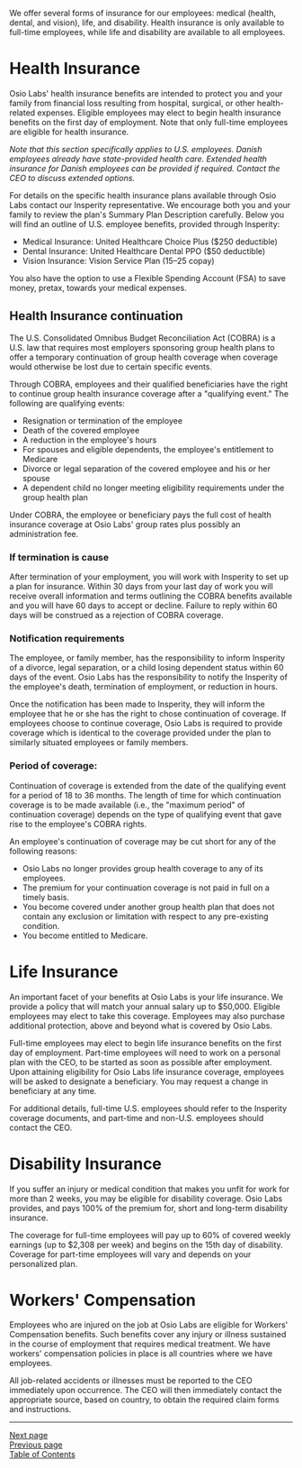 We offer several forms of insurance for our employees: medical (health, dental, and vision), life, and disability. Health insurance is only available to full-time employees, while life and disability are available to all employees.

# Health Insurance
Osio Labs' health insurance benefits are intended to protect you and your family from financial loss resulting from hospital, surgical, or other health-related expenses. Eligible employees may elect to begin health insurance benefits on the first day of employment. Note that only full-time employees are eligible for health insurance.

*Note that this section specifically applies to U.S. employees. Danish employees already have state-provided health care. Extended health insurance for Danish employees can be provided if required. Contact the CEO to discuss extended options.*

For details on the specific health insurance plans available through Osio Labs contact our Insperity representative. We encourage both you and your family to review the plan's Summary Plan Description carefully. Below you will find an outline of U.S. employee benefits, provided through Insperity:

- Medical Insurance: United Healthcare Choice Plus ($250 deductible)
- Dental Insurance: United Healthcare Dental PPO ($50 deductible)
- Vision Insurance: Vision Service Plan ($15–$25 copay)

You also have the option to use a Flexible Spending Account (FSA) to save money, pretax, towards your medical expenses.

## Health Insurance continuation
The U.S. Consolidated Omnibus Budget Reconciliation Act (COBRA) is a U.S. law that requires most employers sponsoring group health plans to offer a temporary continuation of group health coverage when coverage would otherwise be lost due to certain specific events.

Through COBRA, employees and their qualified beneficiaries have the right to continue group health insurance coverage after a "qualifying event." The following are qualifying events:

- Resignation or termination of the employee
- Death of the covered employee
- A reduction in the employee's hours
- For spouses and eligible dependents, the employee's entitlement to Medicare
- Divorce or legal separation of the covered employee and his or her spouse
- A dependent child no longer meeting eligibility requirements under the group health plan

Under COBRA, the employee or beneficiary pays the full cost of health insurance coverage at Osio Labs' group rates plus possibly an administration fee.

### If termination is cause
After termination of your employment, you will work with Insperity to set up a plan for insurance. Within 30 days from your last day of work you will receive overall information and terms outlining the COBRA benefits available and you will have 60 days to accept or decline. Failure to reply within 60 days will be construed as a rejection of COBRA coverage.

### Notification requirements
The employee, or family member, has the responsibility to inform Insperity of a divorce, legal separation, or a child losing dependent status within 60 days of the event. Osio Labs has the responsibility to notify the Insperity of the employee's death, termination of employment, or reduction in hours.

Once the notification has been made to Insperity, they will inform the employee that he or she has the right to chose continuation of coverage. If employees choose to continue coverage, Osio Labs is required to provide coverage which is identical to the coverage provided under the plan to similarly situated employees or family members.

### Period of coverage:
Continuation of coverage is extended from the date of the qualifying event for a period of 18 to 36 months. The length of time for which continuation coverage is to be made available (i.e., the "maximum period" of continuation coverage) depends on the type of qualifying event that gave rise to the employee's COBRA rights.

An employee's continuation of coverage may be cut short for any of the following reasons:

- Osio Labs no longer provides group health coverage to any of its employees.
- The premium for your continuation coverage is not paid in full on a timely basis.
- You become covered under another group health plan that does not contain any exclusion or limitation with respect to any pre-existing condition.
- You become entitled to Medicare.
 
# Life Insurance
An important facet of your benefits at Osio Labs is your life insurance. We provide a policy that will match your annual salary up to $50,000. Eligible employees may elect to take this coverage. Employees may also purchase additional protection, above and beyond what is covered by Osio Labs.

Full-time employees may elect to begin life insurance benefits on the first day of employment. Part-time employees will need to work on a personal plan with the CEO, to be started as soon as possible after employment. Upon attaining eligibility for Osio Labs life insurance coverage, employees will be asked to designate a beneficiary. You may request a change in beneficiary at any time.

For additional details, full-time U.S. employees should refer to the Insperity coverage documents, and part-time and non-U.S. employees should contact the CEO.

# Disability Insurance
If you suffer an injury or medical condition that makes you unfit for work for more than 2 weeks, you may be eligible for disability coverage. Osio Labs provides, and pays 100% of the premium for, short and long-term disability insurance.

The coverage for full-time employees will pay up to 60% of covered weekly earnings (up to $2,308 per week) and begins on the 15th day of disability. Coverage for part-time employees will vary and depends on your personalized plan.

# Workers' Compensation
Employees who are injured on the job at Osio Labs are eligible for Workers' Compensation benefits. Such benefits cover any injury or illness sustained in the course of employment that requires medical treatment. We have workers' compensation policies in place is all countries where we have employees.

All job-related accidents or illnesses must be reported to the CEO immediately upon occurrence. The CEO will then immediately contact the appropriate source, based on country, to obtain the required claim forms and instructions.

---
[Next page](04retirement.md)  
[Previous page](02leave.md)  
[Table of Contents](../README.md#table-of-contents)
